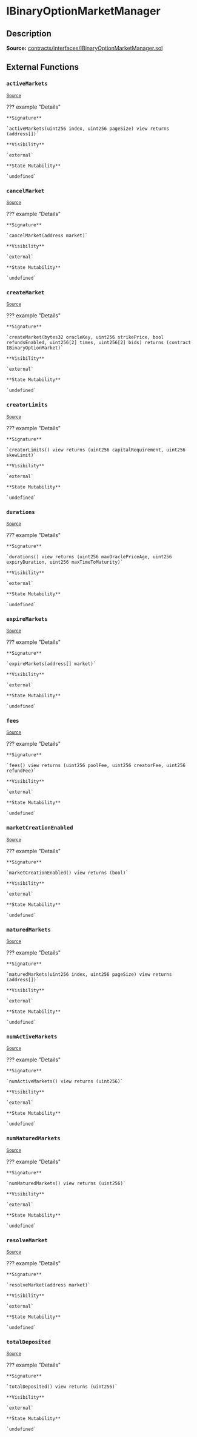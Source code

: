 # IBinaryOptionMarketManager

## Description

**Source:** [contracts/interfaces/IBinaryOptionMarketManager.sol](https://github.com/Synthetixio/synthetix/tree/v2.44.0/contracts/interfaces/IBinaryOptionMarketManager.sol)

## External Functions

### `activeMarkets`

<sub>[Source](https://github.com/Synthetixio/synthetix/tree/v2.44.0/contracts/interfaces/IBinaryOptionMarketManager.sol#L35)</sub>

??? example "Details"

    **Signature**

    `activeMarkets(uint256 index, uint256 pageSize) view returns (address[])`

    **Visibility**

    `external`

    **State Mutability**

    `undefined`

### `cancelMarket`

<sub>[Source](https://github.com/Synthetixio/synthetix/tree/v2.44.0/contracts/interfaces/IBinaryOptionMarketManager.sol#L53)</sub>

??? example "Details"

    **Signature**

    `cancelMarket(address market)`

    **Visibility**

    `external`

    **State Mutability**

    `undefined`

### `createMarket`

<sub>[Source](https://github.com/Synthetixio/synthetix/tree/v2.44.0/contracts/interfaces/IBinaryOptionMarketManager.sol#L43)</sub>

??? example "Details"

    **Signature**

    `createMarket(bytes32 oracleKey, uint256 strikePrice, bool refundsEnabled, uint256[2] times, uint256[2] bids) returns (contract IBinaryOptionMarket)`

    **Visibility**

    `external`

    **State Mutability**

    `undefined`

### `creatorLimits`

<sub>[Source](https://github.com/Synthetixio/synthetix/tree/v2.44.0/contracts/interfaces/IBinaryOptionMarketManager.sol#L27)</sub>

??? example "Details"

    **Signature**

    `creatorLimits() view returns (uint256 capitalRequirement, uint256 skewLimit)`

    **Visibility**

    `external`

    **State Mutability**

    `undefined`

### `durations`

<sub>[Source](https://github.com/Synthetixio/synthetix/tree/v2.44.0/contracts/interfaces/IBinaryOptionMarketManager.sol#L18)</sub>

??? example "Details"

    **Signature**

    `durations() view returns (uint256 maxOraclePriceAge, uint256 expiryDuration, uint256 maxTimeToMaturity)`

    **Visibility**

    `external`

    **State Mutability**

    `undefined`

### `expireMarkets`

<sub>[Source](https://github.com/Synthetixio/synthetix/tree/v2.44.0/contracts/interfaces/IBinaryOptionMarketManager.sol#L55)</sub>

??? example "Details"

    **Signature**

    `expireMarkets(address[] market)`

    **Visibility**

    `external`

    **State Mutability**

    `undefined`

### `fees`

<sub>[Source](https://github.com/Synthetixio/synthetix/tree/v2.44.0/contracts/interfaces/IBinaryOptionMarketManager.sol#L9)</sub>

??? example "Details"

    **Signature**

    `fees() view returns (uint256 poolFee, uint256 creatorFee, uint256 refundFee)`

    **Visibility**

    `external`

    **State Mutability**

    `undefined`

### `marketCreationEnabled`

<sub>[Source](https://github.com/Synthetixio/synthetix/tree/v2.44.0/contracts/interfaces/IBinaryOptionMarketManager.sol#L29)</sub>

??? example "Details"

    **Signature**

    `marketCreationEnabled() view returns (bool)`

    **Visibility**

    `external`

    **State Mutability**

    `undefined`

### `maturedMarkets`

<sub>[Source](https://github.com/Synthetixio/synthetix/tree/v2.44.0/contracts/interfaces/IBinaryOptionMarketManager.sol#L39)</sub>

??? example "Details"

    **Signature**

    `maturedMarkets(uint256 index, uint256 pageSize) view returns (address[])`

    **Visibility**

    `external`

    **State Mutability**

    `undefined`

### `numActiveMarkets`

<sub>[Source](https://github.com/Synthetixio/synthetix/tree/v2.44.0/contracts/interfaces/IBinaryOptionMarketManager.sol#L33)</sub>

??? example "Details"

    **Signature**

    `numActiveMarkets() view returns (uint256)`

    **Visibility**

    `external`

    **State Mutability**

    `undefined`

### `numMaturedMarkets`

<sub>[Source](https://github.com/Synthetixio/synthetix/tree/v2.44.0/contracts/interfaces/IBinaryOptionMarketManager.sol#L37)</sub>

??? example "Details"

    **Signature**

    `numMaturedMarkets() view returns (uint256)`

    **Visibility**

    `external`

    **State Mutability**

    `undefined`

### `resolveMarket`

<sub>[Source](https://github.com/Synthetixio/synthetix/tree/v2.44.0/contracts/interfaces/IBinaryOptionMarketManager.sol#L51)</sub>

??? example "Details"

    **Signature**

    `resolveMarket(address market)`

    **Visibility**

    `external`

    **State Mutability**

    `undefined`

### `totalDeposited`

<sub>[Source](https://github.com/Synthetixio/synthetix/tree/v2.44.0/contracts/interfaces/IBinaryOptionMarketManager.sol#L31)</sub>

??? example "Details"

    **Signature**

    `totalDeposited() view returns (uint256)`

    **Visibility**

    `external`

    **State Mutability**

    `undefined`
